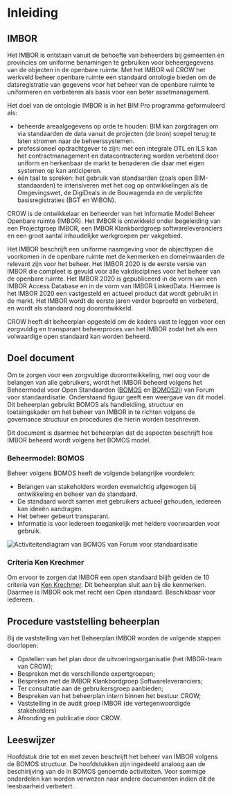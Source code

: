 # Inleiding

<aside class="note" title="Moeten we nog iets roepen over intellectueel eigendom IMBOR?">
</aside>

## IMBOR
Het IMBOR is ontstaan vanuit de behoefte van beheerders bij gemeenten en provincies om uniforme benamingen te gebruiken voor beheergegevens van de objecten in de openbare ruimte. Met het IMBOR wil CROW het werkveld beheer openbare ruimte een standaard ontologie bieden om de dataregistratie van gegevens voor het beheer van de openbare ruimte te uniformeren en verbeteren als basis voor een beter assetmanagement.

Het doel van de ontologie IMBOR is in het BIM Pro programma geformuleerd als:
*	beheerde areaalgegevens op orde te houden: BIM kan zorgdragen om via standaarden de data vanuit de projecten (de bron) soepel terug te laten stromen naar de beheerssystemen. 
*	professioneel opdrachtgever te zijn: met een integrale OTL en ILS  kan het contractmanagement en datacontractering worden verbeterd door uniform en herkenbaar de markt te benaderen die daar met eigen systemen op kan anticiperen. 
*	één taal te spreken: het gebruik van standaarden (zoals open BIM-standaarden) te intensiveren met het oog op ontwikkelingen als de Omgevingswet, de DigiDeals in de Bouwagenda en de verplichte basisregistraties (BGT en WIBON). 

CROW is de ontwikkelaar en beheerder van het Informatie Model Beheer Openbare ruimte (IMBOR). Het IMBOR is ontwikkeld onder begeleiding van een Projectgroep IMBOR, een IMBOR Klankbordgroep softwareleveranciers en een groot aantal inhoudelijke werkgroepen per vakgebied. 

Het IMBOR beschrijft een uniforme naamgeving voor de objecttypen die voorkomen in de openbare ruimte met de kenmerken en domeinwaarden de relevant zijn voor het beheer. Het IMBOR 2020 is de eerste versie van IMBOR die compleet is gevuld voor álle vakdisciplines voor het beheer van de openbare ruimte. Het IMBOR 2020 is gepubliceerd in de vorm van een IMBOR Access Database en in de vorm van IMBOR LinkedData. Hiermee is het IMBOR 2020 een vastgesteld en actueel product dat wordt gebruikt in de markt. 
Het IMBOR wordt de eerste jaren verder beproefd en verbeterd, en wordt als standaard nog doorontwikkeld. 

CROW heeft dit beheerplan opgesteld om de kaders vast te leggen voor een zorgvuldig en transparant beheerproces van het IMBOR zodat het als een volwaardige open standaard kan worden beheerd.

<aside class="note" title="Ik ken het BIM pro programma niet Speelt dit nog? Anders moet de inleiding wat andere context krijgen.
Na overleg 13-9-2023: BIM pro progrAMMA BESTAAT NIET MEER. iNLEIDING DUS AANPASSEN. mOET OOK DE GEBRUIKERS OMSCHRIJVEN. wIE ZIJN DAT NU?
oOK VERWERKEN DAT ER lINKED dATA IS NU HTTPS://www.crow.nl/thema-s/management-openbare-ruimte/imbor/imbor-linkeddata">
</aside>

## Doel document
Om te zorgen voor een zorgvuldige doorontwikkeling, met oog voor de belangen van alle gebruikers, wordt het IMBOR beheerd volgens het Beheermodel voor Open Standaarden ([BOMOS](https://www.forumstandaardisatie.nl/sites/bfs/files/proceedings/FS22-10-04%204b%20BOMOS.pdf) en [BOMOS2i](https://www.geonovum.nl/uploads/documents/BOMOS2i.pdf)) van Forum voor standaardisatie. Onderstaand figuur geeft een weergave van dit model. Dit beheerplan gebruikt BOMOS als handleidiing, structuur en toetsingskader om het beheer van IMBOR in te richten volgens de governance structuur en procedures die hierin worden beschreven. 

Dit document is daarmee het beheerplan dat de aspecten beschrijft hoe IMBOR beheerd wordt volgens het BOMOS model.

<div class="issue" data-number="1191"></div>

### Beheermodel: BOMOS
Beheer volgens BOMOS heeft de volgende belangrijke voordelen:
*	Belangen van stakeholders worden evenwichtig afgewogen bij ontwikkeling en beheer van de standaard.
*	De standaard wordt samen met gebruikers actueel gehouden, iedereen kan ideeën aandragen.
*	Het beheer gebeurt transparant.
*	Informatie is voor iedereen toegankelijk met heldere voorwaarden voor gebruik.

![Activiteitendiagram van BOMOS van Forum voor standaardisatie](./hoofdstukken/media/bomos_activiteiten.png "Activiteitendiagram van Beheermodel voor Open Standaarden (BOMOS) van Forum voor standaardisatie")
<aside class="note" title="plaatje beter maken">
</aside>

### Criteria Ken Krechmer
Om ervoor te zorgen dat IMBOR een open standaard blijft gelden de 10 criteria van [Ken Krechmer](https://www.csrstds.com/OpnStdsCallforAction.pdf). Dit beheerplan sluit aan bij die kenmerken. Daarmee is IMBOR ook met recht een Open standaard. Beschikbaar voor iedereen.

## Procedure vaststelling beheerplan
Bij de vaststelling van het Beheerplan IMBOR worden de volgende stappen doorlopen:
* Opstellen van het plan door de uitvoeringsorganisatie (het IMBOR-team van CROW);
* Bespreken met de verschillende expertgroepen;
* Bespreken met de IMBOR Klankbordgroep Softwareleveranciers;
* Ter consultatie aan de gebruikersgroep aanbieden;
* Bespreken van het beheerplan intern binnen het bestuur CROW;
* Vaststelling in de audit groep IMBOR (de vertegenwoordigde stakeholders) 
* Afronding en publicatie door CROW.

<aside class="note" title="De vaststellingsprocedure moeten we nog overeen komen. Hierboven is slechts een voorzet. Dit is gewijzigd ten opzichte van wat er stond omdat ik BIMpro nergens terug heb gehoord is deze er uit gehaald. Dat zou ook in de inleiding misschien moeten worden aangepast">
</aside>

## Leeswijzer
Hoofdstuk drie tot en met zeven beschrijft het beheer van IMBOR volgens de BOMOS structuur. De hoofdstukken zijn ingedeeld analoog aan de beschirijving van de in BOMOS genoemde activiteiten. Voor sommige onderdelen kan worden verwezen naar andere documenten indien dit de leesbaarheid verbetert.  